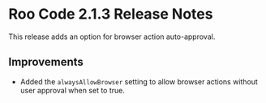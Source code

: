 # Roo Code 2.1.3 Release Notes

This release adds an option for browser action auto-approval.

## Improvements

*   Added the `alwaysAllowBrowser` setting to allow browser actions without user approval when set to true.